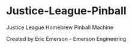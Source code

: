 # Justice-League-Pinball
Justice League Homebrew Pinball Machine

Created by Eric Emerson - Emerson Engineering